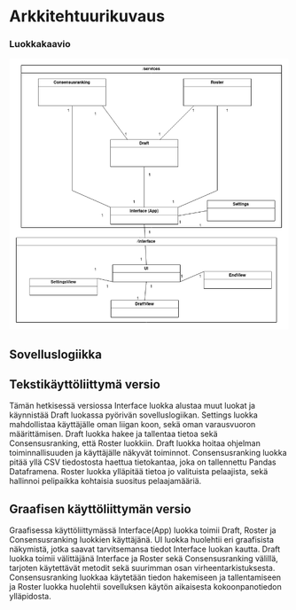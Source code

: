# Arkkitehtuurikuvaus

### Luokkakaavio

![Luokkakaavio](kuvat/class_diagram.png)

## Sovelluslogiikka

## Tekstikäyttöliittymä versio

Tämän hetkisessä versiossa Interface luokka alustaa muut luokat ja käynnistää Draft luokassa pyörivän sovelluslogiikan. Settings luokka mahdollistaa käyttäjälle oman liigan koon, sekä oman varausvuoron määrittämisen. Draft luokka hakee ja tallentaa tietoa sekä Consensusranking, että Roster luokkiin. Draft luokka hoitaa ohjelman toiminnallisuuden ja käyttäjälle näkyvät toiminnot. Consensusranking luokka pitää yllä CSV tiedostosta haettua tietokantaa, joka on tallennettu Pandas Dataframena. Roster luokka ylläpitää tietoa jo valituista pelaajista, sekä hallinnoi pelipaikka kohtaisia suositus pelaajamääriä.

## Graafisen käyttöliittymän versio

Graafisessa käyttöliittymässä Interface(App) luokka toimii Draft, Roster ja Consensusranking luokkien käyttäjänä. UI luokka huolehtii eri graafisista näkymistä, jotka saavat tarvitsemansa tiedot Interface luokan kautta. Draft luokka toimii välittäjänä Interface ja Roster sekä Consensusranking välillä, tarjoten käytettävät metodit sekä suurimman osan virheentarkistuksesta. Consensusranking luokkaa käytetään tiedon hakemiseen ja tallentamiseen ja Roster luokka huolehtii sovelluksen käytön aikaisesta kokoonpanotiedon ylläpidosta.
